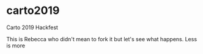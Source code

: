 # carto2019
Carto 2019 Hackfest

This is Rebecca who didn't mean to fork it but let's see what happens. 
Less is more


